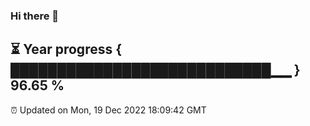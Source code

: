 ### Hi there 👋
⏳ Year progress { ████████████████████████████▁▁ } 96.65 %
---
⏰ Updated on Mon, 19 Dec 2022 18:09:42 GMT

